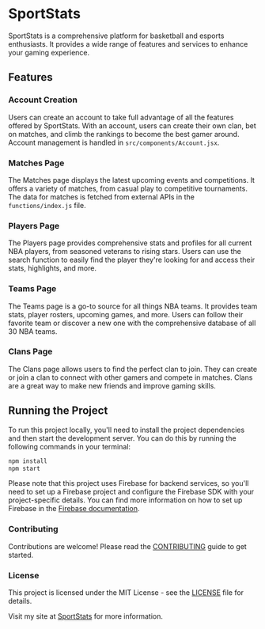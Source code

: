 # SportStats

SportStats is a comprehensive platform for basketball and esports enthusiasts. It provides a wide range of features and services to enhance your gaming experience.

## Features

### Account Creation
Users can create an account to take full advantage of all the features offered by SportStats. With an account, users can create their own clan, bet on matches, and climb the rankings to become the best gamer around. Account management is handled in `src/components/Account.jsx`.

### Matches Page
The Matches page displays the latest upcoming events and competitions. It offers a variety of matches, from casual play to competitive tournaments. The data for matches is fetched from external APIs in the `functions/index.js` file.

### Players Page
The Players page provides comprehensive stats and profiles for all current NBA players, from seasoned veterans to rising stars. Users can use the search function to easily find the player they're looking for and access their stats, highlights, and more.

### Teams Page
The Teams page is a go-to source for all things NBA teams. It provides team stats, player rosters, upcoming games, and more. Users can follow their favorite team or discover a new one with the comprehensive database of all 30 NBA teams.

### Clans Page
The Clans page allows users to find the perfect clan to join. They can create or join a clan to connect with other gamers and compete in matches. Clans are a great way to make new friends and improve gaming skills.

## Running the Project
To run this project locally, you'll need to install the project dependencies and then start the development server. You can do this by running the following commands in your terminal:

```sh
npm install
npm start
```
Please note that this project uses Firebase for backend services, so you'll need to set up a Firebase project and configure the Firebase SDK with your project-specific details. You can find more information on how to set up Firebase in the [Firebase documentation](https://firebase.google.com/docs/web/setup).

### Contributing
Contributions are welcome! Please read the [CONTRIBUTING](CONTRIBUTING.md) guide to get started.

### License
This project is licensed under the MIT License - see the [LICENSE](LICENSE) file for details.

Visit my site at [SportStats](https://sportstatss.com) for more information.

